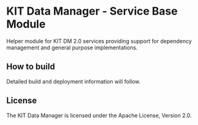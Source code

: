 #  KIT Data Manager - Service Base Module

Helper module for KIT DM 2.0 services providing support for dependency management and general purpose implementations.

## How to build

Detailed build and deployment information will follow.

## License

The KIT Data Manager is licensed under the Apache License, Version 2.0.
